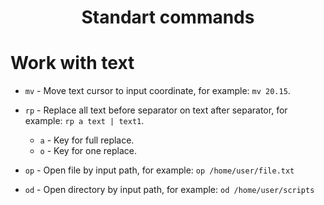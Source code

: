 <h1 align="center">Standart commands</h1>

# Work with text

* `mv` - Move text cursor to input coordinate, for example: `mv 20.15`.

* `rp` - Replace all text before separator on text after separator, for example: `rp a text | text1`.
    * `a` - Key for full replace.
    * `o` - Key for one replace.

* `op` - Open file by input path, for example: `op /home/user/file.txt`

* `od` - Open directory by input path, for example: `od /home/user/scripts`